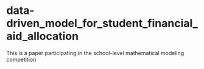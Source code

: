 # data-driven_model_for_student_financial_aid_allocation
This is a paper participating in the school-level mathematical modeling competition
